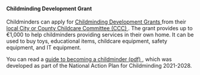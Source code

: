 ####  **Childminding Development Grant**

Childminders can apply for [ Childminding Development Grants
](https://www.gov.ie/en/publication/71b16-grants-and-funding-available/) from
their [ local City or County Childcare Committee (CCC)
](https://myccc.ie/where-is-my-nearest-ccc) . The grant provides up to €1,000
to help childminders providing services in their own home. It can be used to
buy toys, educational items, childcare equipment, safety equipment, and IT
equipment.

You can read a [ guide to becoming a childminder (pdf)
](https://assets.gov.ie/128614/c62e56d6-a51f-4b57-8efa-6f8e73c0b142.pdf) ,
which was developed as part of the National Action Plan for Childminding
2021-2028.
